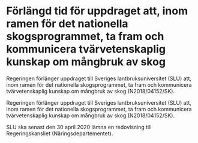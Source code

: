 # Förlängd tid för uppdraget att, inom ramen för det nationella skogsprogrammet, ta fram och kommunicera tvärvetenskaplig kunskap om mångbruk av skog

Regeringen förlänger uppdraget till Sveriges lantbruksuniversitet (SLU) att, inom ramen för det nationella skogsprogrammet, ta fram och kommunicera tvärvetenskaplig kunskap om mångbruk av skog (N2018/04152/SK).

Regeringen förlänger uppdraget till Sveriges lantbruksuniversitet (SLU) att, inom ramen för det nationella skogsprogrammet, ta fram och kommunicera tvärvetenskaplig kunskap om mångbruk av skog (N2018/04152/SK).

SLU ska senast den 30 april 2020 lämna en redovisning till Regeringskansliet (Näringsdepartementet).
